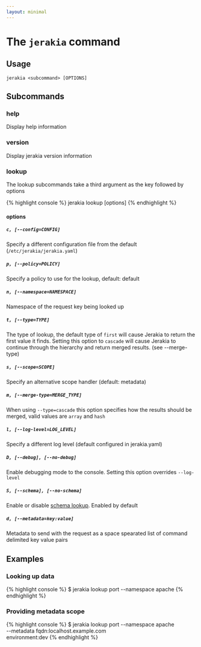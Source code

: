 ```yaml
---
layout: minimal
---
```


# The `jerakia` command

## Usage

`jerakia <subcommand> [OPTIONS]`

## Subcommands
### help

Display help information

### version

Display jerakia version information 


### lookup

The lookup subcommands take a third argument as the key followed by options

{% highlight console %}
jerakia lookup <key> [options]
{% endhighlight %}

#### options

#####  `c, [--config=CONFIG]`
Specify a different configuration file from the default (`/etc/jerakia/jerakia.yaml`)

#####  `p, [--policy=POLICY]` 
Specify a policy to use for the lookup, default: default

#####  `n, [--namespace=NAMESPACE]`  
Namespace of the request key being looked up

#####  `t, [--type=TYPE]`           
The type of lookup, the default type of `first` will cause Jerakia to return the first value it finds.  Setting this option to `cascade` will cause Jerakia to continue through the hierarchy and return merged results.  (see --merge-type)

#####  `s, [--scope=SCOPE]`       
Specify an alternative scope handler (default: metadata)

#####  `m, [--merge-type=MERGE_TYPE]`
When using `--type=cascade` this option specifies how the results should be merged, valid values are `array` and `hash`

#####  `l, [--log-level=LOG_LEVEL]`
Specify a different log level (default configured in jerakia.yaml)

#####  `D, [--debug], [--no-debug]`
Enable debugging mode to the console.  Setting this option overrides `--log-level`

#####  `S, [--schema], [--no-schema]`
Enable or disable [schema lookup](/schema/).  Enabled by default

#####  `d, [--metadata=key:value]` 
Metadata to send with the request as a space spearated list of command delimited key value pairs


## Examples

### Looking up data
{% highlight console %}
$ jerakia lookup port --namespace apache
{% endhighlight %}

### Providing metadata scope
{% highlight console %}
$ jerakia lookup port --namespace apache \
  --metadata fqdn:localhost.example.com \
  environment:dev
{% endhighlight %}
